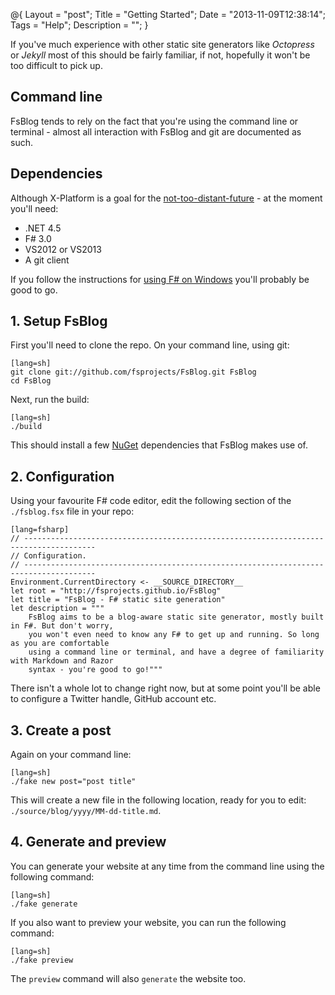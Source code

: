 @{
    Layout = "post";
    Title = "Getting Started";
    Date = "2013-11-09T12:38:14";
    Tags = "Help";
    Description = "";
}

If you've much experience with other static site generators like *Octopress* or *Jekyll* most of this should be fairly familiar, if not, hopefully it won't be too difficult to pick up.

<!--more-->

## Command line

FsBlog tends to rely on the fact that you're using the command line or terminal - almost all interaction with FsBlog and git are documented as such.

## Dependencies

Although X-Platform is a goal for the [not-too-distant-future](https://github.com/fsprojects/FsBlog/issues?milestone=2&state=open) - at the moment you'll need:

* .NET 4.5
* F# 3.0
* VS2012 or VS2013
* A git client

If you follow the instructions for [using F# on Windows](http://fsharp.org/use/windows/) you'll probably be good to go.

## 1. Setup FsBlog

First you'll need to clone the repo. On your command line, using git:

    [lang=sh]
    git clone git://github.com/fsprojects/FsBlog.git FsBlog
    cd FsBlog

Next, run the build:

    [lang=sh]
    ./build

This should install a few [NuGet](http://www.nuget.org/) dependencies that FsBlog makes use of.

## 2. Configuration

Using your favourite F# code editor, edit the following section of the `./fsblog.fsx` file in your repo:

    [lang=fsharp]
    // --------------------------------------------------------------------------------------
    // Configuration.
    // --------------------------------------------------------------------------------------
    Environment.CurrentDirectory <- __SOURCE_DIRECTORY__
    let root = "http://fsprojects.github.io/FsBlog"
    let title = "FsBlog - F# static site generation"
    let description = """
        FsBlog aims to be a blog-aware static site generator, mostly built in F#. But don't worry,
        you won't even need to know any F# to get up and running. So long as you are comfortable
        using a command line or terminal, and have a degree of familiarity with Markdown and Razor
        syntax - you're good to go!"""

There isn't a whole lot to change right now, but at some point you'll be able to configure a Twitter handle, GitHub account etc.

## 3. Create a post

Again on your command line:

    [lang=sh]
    ./fake new post="post title"

This will create a new file in the following location, ready for you to edit: `./source/blog/yyyy/MM-dd-title.md`.

## 4. Generate and preview

You can generate your website at any time from the command line using the following command:

    [lang=sh]
    ./fake generate

If you also want to preview your website, you can run the following command:

    [lang=sh]
    ./fake preview

The `preview` command will also `generate` the website too.
